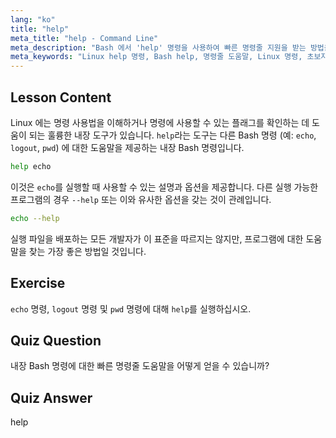 ```yaml
---
lang: "ko"
title: "help"
meta_title: "help - Command Line"
meta_description: "Bash 에서 'help' 명령을 사용하여 빠른 명령줄 지원을 받는 방법을 배웁니다. 내장 명령을 이해하고 Linux 프로그램에 대한 옵션을 찾습니다."
meta_keywords: "Linux help 명령, Bash help, 명령줄 도움말, Linux 명령, 초보자 Linux, Linux 튜토리얼, Bash 튜토리얼"
---
```


## Lesson Content

Linux 에는 명령 사용법을 이해하거나 명령에 사용할 수 있는 플래그를 확인하는 데 도움이 되는 훌륭한 내장 도구가 있습니다. `help`라는 도구는 다른 Bash 명령 (예: `echo`, `logout`, `pwd`) 에 대한 도움말을 제공하는 내장 Bash 명령입니다.

```bash
help echo
```

이것은 `echo`를 실행할 때 사용할 수 있는 설명과 옵션을 제공합니다. 다른 실행 가능한 프로그램의 경우 `--help` 또는 이와 유사한 옵션을 갖는 것이 관례입니다.

```bash
echo --help
```

실행 파일을 배포하는 모든 개발자가 이 표준을 따르지는 않지만, 프로그램에 대한 도움말을 찾는 가장 좋은 방법일 것입니다.

## Exercise

`echo` 명령, `logout` 명령 및 `pwd` 명령에 대해 `help`를 실행하십시오.

## Quiz Question

내장 Bash 명령에 대한 빠른 명령줄 도움말을 어떻게 얻을 수 있습니까?

## Quiz Answer

help
